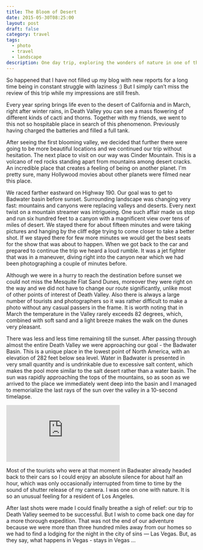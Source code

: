 ```yaml
---
title: The Bloom of Desert
date: 2015-05-30T08:25:00
layout: post
draft: false
category: travel
tags:
  - photo
  - travel
  - landscape
description: One day trip, exploring the wonders of nature in one of the most deadliest places of California.
---
```

So happened that I have not filled up my blog with new reports for a long time being in constant struggle with laziness :) But I simply can’t miss the review of this trip while my impressions are still fresh.

Every year spring brings life even to the desert of California and in March, right after winter rains, in Death Valley you can see a mass flowering of different kinds of cacti and thorns. Together with my friends, we went to this not so hospitable place in search of this phenomenon. Previously having charged the batteries and filled a full tank.

After seeing the first blooming valley, we decided that further there were going to be more beautiful locations and we continued our trip without hesitation. The next place to visit on our way was Cinder Mountain. This is a volcano of red rocks standing apart from mountains among desert cracks. An incredible place that creates a feeling of being on another planet. I'm pretty sure, many Hollywood movies about other planets were filmed near this place.

We raced farther eastward on Highway 190. Our goal was to get to Badwater basin before sunset. Surrounding landscape was changing very fast: mountains and canyons were replacing valleys and deserts. Every next twist on a mountain streamer was intrigueing. One such affair made us stop and run six hundred feet to a canyon with a magnificent view over tens of miles of desert. We stayed there for about fifteen minutes and were taking pictures and hanging by the cliff edge trying to come closer to take a better shot. If we stayed there for few more minutes we would get the best seats for the show that was about to happen. When we got back to the car and prepared to continue the trip we heard a loud rumble. It was a jet fighter that was in a maneuver, diving right into the canyon near which we had been photographing a couple of minutes before.

Although we were in a hurry to reach the destination before sunset we could not miss the Mesquite Flat Sand Dunes, moreover they were right on the way and we did not have to change our route significantly, unlike most of other points of interest of Death Valley. Also there is always a large number of tourists and photographers so it was rather difficult to make a photo without any casual passers in the frame. It is worth noting that in March the temperature in the Valley rarely exceeds 82 degrees, which, combined with soft sand and a light breeze makes the walk on the dunes very pleasant.

There was less and less time remaining till the sunset. After passing through almost the entire Death Valley we were approaching our goal - the Badwater Basin. This is a unique place in the lowest point of North America, with an elevation of 282 feet below sea level. Water in Badwater is presented in very small quantity and is undrinkable due to excessive salt content, which makes the pool more similar to the salt desert rather than a water basin.
The sun was rapidly approaching the tops of the mountains, so as soon as we arrived to the place we immediately went deep into the basin and I managed to memorialize the last rays of the sun over the valley in a 10-second timelapse.

<div class="youtube-container">
<iframe class="youtube-video" src="https://www.youtube.com/embed/rxYW3qyfy8s" frameborder="0" allow="accelerometer; autoplay; encrypted-media; gyroscope; picture-in-picture" allowfullscreen></iframe>
</div>

Most of the tourists who were at that moment in Badwater already headed back to their cars so I could enjoy an absolute silence for about half an hour, which was only occasionally interrupted from time to time by the sound of shutter release of my camera. I was one on one with nature. It is so an unusual feeling for a resident of Los Angeles.

After last shots were made I could finally breathe a sigh of relief: our trip to Death Valley seemed to be successful. But I wish to come back one day for a more thorough expedition.
That was not the end of our adventure because we were more than three hundred miles away from our homes so we had to find a lodging for the night in the city of sins — Las Vegas. But, as they say, what happens in Vegas - stays in Vegas ...

